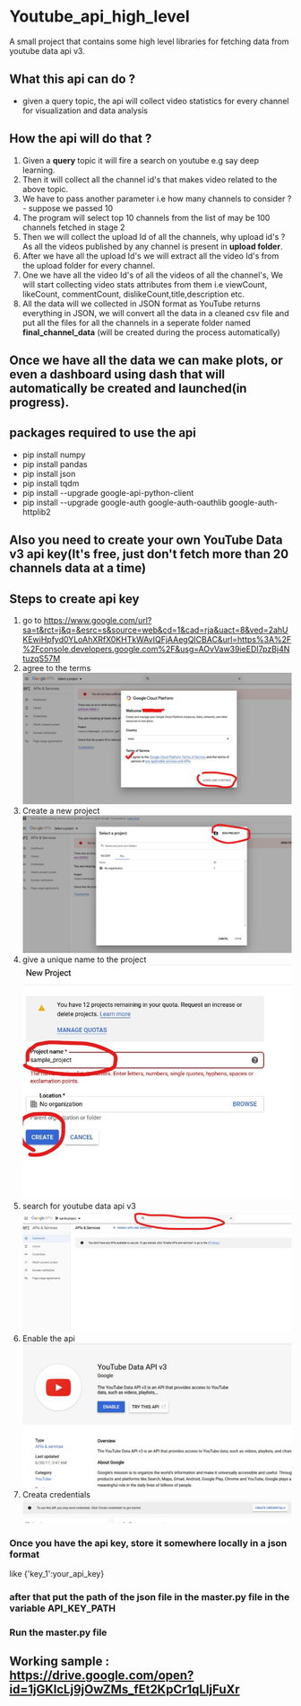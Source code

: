 # Youtube_api_high_level
A small project that contains some high level libraries for fetching data from youtube data api v3.

## What this api can do ?

* given a query topic, the api will collect video statistics for every channel for visualization and data analysis

## How the api will do that ?

1. Given a **query** topic it will fire a search on youtube e.g say deep learning.
2. Then it will collect all the channel id's that makes video related to the above topic.
3. We have to pass another parameter i.e how many channels to consider ? - suppose we passed 10
4. The program will select top 10 channels from the list of may be 100 channels fetched in stage 2
5. Then we will collect the upload Id of all the channels, why upload id's ? As all the videos published by any channel is present in **upload folder**.
6. After we have all the upload Id's we will extract all the video Id's from the upload folder for every channel.
7. One we have all the video Id's of all the videos of all the channel's, We will start collecting video stats attributes from them i.e viewCount, likeCount, commentCount, dislikeCount,title,description etc.
8. All the data will we collected in JSON format as YouTube returns everything in JSON, we will convert all the data in a cleaned csv file and put all the files for all the channels in a seperate folder named **final_channel_data** (will be created during the process automatically)

## Once we have all the data we can make plots, or even a dashboard using dash that will automatically be created and launched(in progress).

## packages required to use the api
* pip install numpy
* pip install pandas
* pip install json
* pip install tqdm
* pip install --upgrade google-api-python-client
* pip install --upgrade google-auth google-auth-oauthlib google-auth-httplib2

## Also you need to create your own YouTube Data v3 api key(It's free, just don't fetch more than 20 channels data at a time)

## Steps to create api key
1. go to https://www.google.com/url?sa=t&rct=j&q=&esrc=s&source=web&cd=1&cad=rja&uact=8&ved=2ahUKEwiHpfyd0YLoAhXRfX0KHTkWAvIQFjAAegQICBAC&url=https%3A%2F%2Fconsole.developers.google.com%2F&usg=AOvVaw39ieEDI7pzBj4NtuzqS57M
2. agree to the terms 
 ![Image description](https://github.com/biku1998/Youtube_api_high_level/blob/master/steps_screenshots/step_1_.jpg)
3.  Create a new project
![Image description](https://github.com/biku1998/Youtube_api_high_level/blob/master/steps_screenshots/step_2_.jpg)
4. give a unique name to the project
![Image description](https://github.com/biku1998/Youtube_api_high_level/blob/master/steps_screenshots/step_3_.jpg)
5. search for youtube data api v3
![Image description](https://github.com/biku1998/Youtube_api_high_level/blob/master/steps_screenshots/step_4_.jpg)
6. Enable the api
![Image description](https://github.com/biku1998/Youtube_api_high_level/blob/master/steps_screenshots/step_5.jpg)
7. Creata credentials
![Image description](https://github.com/biku1998/Youtube_api_high_level/blob/master/steps_screenshots/step_6.jpg)

### Once you have the api key, store it somewhere locally in a json format
like {'key_1':your_api_key}

### after that put the path of the json file in the master.py file in the variable API_KEY_PATH

### Run the master.py file

## Working sample : https://drive.google.com/open?id=1jGKlcLj9jOwZMs_fEt2KpCr1qLIjFuXr